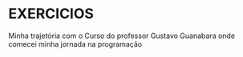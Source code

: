 # EXERCICIOS

<p>Minha trajetória com o Curso do professor Gustavo Guanabara onde comecei minha jornada na programação</p>
 
